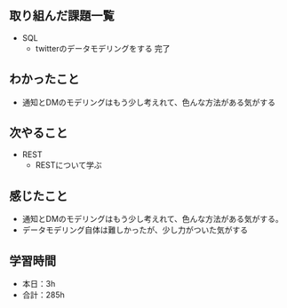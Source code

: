 ## 取り組んだ課題一覧
- SQL 
    - twitterのデータモデリングをする 完了    

## わかったこと
- 通知とDMのモデリングはもう少し考えれて、色んな方法がある気がする                                


## 次やること
- REST
    - RESTについて学ぶ

## 感じたこと
- 通知とDMのモデリングはもう少し考えれて、色んな方法がある気がする。
- データモデリング自体は難しかったが、少し力がついた気がする                                                                                                                                                                                                                                                                                                                                                                                         
                                                                                             
                                    
## 学習時間
- 本日：3h
- 合計：285h